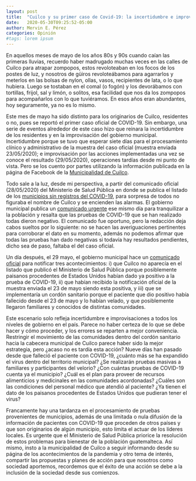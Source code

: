 ```yaml
---
layout: post
title:  "Cuilco y su primer caso de Covid-19: la incertidumbre e improvisación"
date:   2020-05-30T09:25:52-05:00
author: Mervin E. Pérez
categories: Opinión
#tags: lorem ipsum
---
```


En aquellos meses de mayo de los años 80s y 90s cuando caían las primeras lluvias, recuerdo haber madrugado muchas veces en las calles de Cuilco para atrapar zompopos, estos revoloteaban en los focos de los postes de luz, y nosotros de güiros revoloteábamos para agarrarlos y meterlos en las bolsas de nylon, ollas, vasos, recipientes de lata, o lo que hubiera. Luego se tostaban en el comal (o fogón) y los devorábamos con tortillas, frijol, sal y limón, o solitos, esa facilidad que nos da los zompopos para acompañarlos con lo que tuviéramos. En esos años eran abundantes, hoy seguramente, ya no es lo mismo. 

Este mes de mayo ha sido distinto para los originarios de Cuilco, residentes o no, pues se reportó el primer caso oficial de COVID-19. Sin embargo, una serie de eventos alrededor de este caso hizo que reinara la incertidumbre de los residentes y en la improvisación del gobierno municipal. Incertidumbre porque se tuvo que esperar siete días para el procesamiento clínico y administrativo de la muestra del caso oficial (muestra enviada 23/05/2020); e improvisación por las acciones implementadas una vez se conoce el resultado (29/05/2020), operaciones tardías desde mi punto de vista. Pero se los cuento por partes utilizando la información publicada en la página de Facebook de la [Municipalidad de Cuilco](https://www.facebook.com/munidecuilco).

Todo sale a la luz, desde mi perspectiva, a partir del comunicado oficial (28/05/2020) del Ministerio de Salud Pública en donde se publica el listado de los [municipios sin registros del COVID-19]( https://lahora.gt/salud-contabiliza-109-municipios-sin-casos-de-covid-19/), para sorpresa de todos no figuraba el nombre de Cuilco y se encienden las alarmas. El gobierno municipal publica un [comunicado urgente]( https://www.facebook.com/photo?fbid=163442398611190&set=ecnf.100048362928954) ese mismo día para tranquilizar a la población y resalta que las pruebas de COVID-19 que se han realizado todas dieron negativo. El comunicado fue oportuno, pero la redacción deja cabos sueltos por lo siguiente: no se hacen las averiguaciones pertinentes para corroborar el dato en su momento, además no podemos afirmar que todas las pruebas han dado negativas si todavía hay resultados pendientes, dicho sea de paso, faltaba el del caso oficial. 

Un día después, el 29 mayo, el gobierno municipal hace un [comunicado oficial]( https://www.facebook.com/munidecuilco/videos/163746638580766) para notificar tres acontecimientos: i) que Cuilco no aparecía en el listado que publicó el Ministerio de Salud Pública porque posiblemente paisanos procedentes de Estados Unidos habían dado ya positivo a la prueba de COVID-19, ii) que habían recibido la notificación oficial de la muestra enviada el 23 de mayo siendo esta positiva, y iii) que se implementaría un cordón sanitario porque el paciente que dio positivo había fallecido desde el 23 de mayo y lo habían velado, y que posiblemente llegaron familiares y conocidos de distintas comunidades. 

Este escenario solo refleja incertidumbre e improvisaciones a todos los niveles de gobierno en el país. Parece no haber certeza de lo que se debe hacer y cómo proceder, y los errores se reparten a mejor conveniencia. Restringir el movimiento de las comunidades dentro del cordón sanitario hacia la cabecera municipal de Cuilco parece haber sido la mejor estrategia, pero ¿acaso no es tardía esta acción? Nueve días han pasado desde que falleció el paciente con COVID-19, ¿cuánto más se ha expandido el virus dentro del territorio municipal? ¿Se realizarán pruebas masivas a familiares y participantes del velorio? ¿Con cuántas pruebas de COVID-19 cuenta ya el municipio? ¿Cuál es el plan para proveer de recursos alimenticios y medicinales en las comunidades acordonadas? ¿Cuáles son las condiciones del personal médico que atendió al paciente? ¿Ya tienen el dato de los paisanos procedentes de Estados Unidos que pudieran tener el virus? 

Francamente hay una tardanza en el procesamiento de pruebas provenientes de municipios, además de una limitada o nula difusión de la información de pacientes con COVID-19 que proceden de otros países y que son originarios de algún municipio, esto limita el actuar de los líderes locales. Es urgente que el Ministerio de Salud Pública priorice la resolución de estos problemas para bienestar de la población guatemalteca. Así mismo, insto a la municipalidad de Cuilco a seguir informando desde su página de los acontecimientos de la pandemia y otro tema de interés, compartir las propuestas y planes de acción para que nosotros como sociedad aportemos, recordemos que el éxito de una acción se debe a la inclusión de la sociedad desde sus comienzos.  
